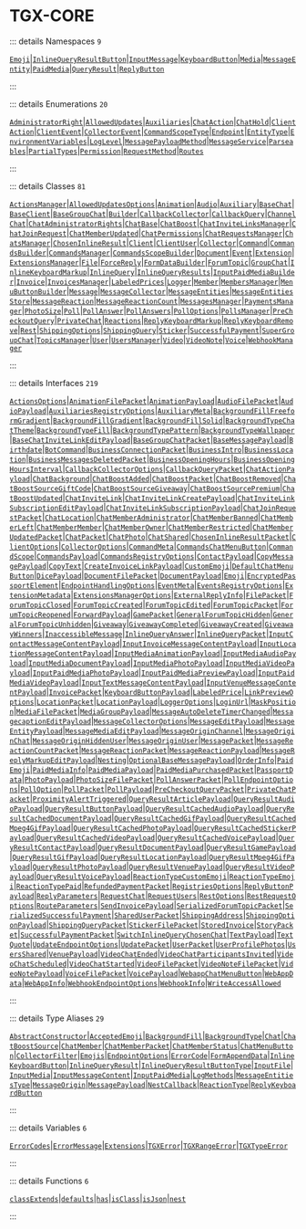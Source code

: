 # TGX-CORE

::: details Namespaces `9`

[`Emoji`](./namespaces/Emoji/README.md)|[`InlineQueryResultButton`](./namespaces/InlineQueryResultButton/README.md)|[`InputMessage`](./namespaces/InputMessage/README.md)|[`KeyboardButton`](./namespaces/KeyboardButton/README.md)|[`Media`](./namespaces/Media/README.md)|[`MessageEntity`](./namespaces/MessageEntity/README.md)|[`PaidMedia`](./namespaces/PaidMedia/README.md)|[`QueryResult`](./namespaces/QueryResult/README.md)|[`ReplyButton`](./namespaces/ReplyButton/README.md)

:::

::: details Enumerations `20`

[`AdministratorRight`](./enumerations/AdministratorRight.md)|[`AllowedUpdates`](./enumerations/AllowedUpdates.md)|[`Auxiliaries`](./enumerations/Auxiliaries.md)|[`ChatAction`](./enumerations/ChatAction.md)|[`ChatHold`](./enumerations/ChatHold.md)|[`ClientAction`](./enumerations/ClientAction.md)|[`ClientEvent`](./enumerations/ClientEvent.md)|[`CollectorEvent`](./enumerations/CollectorEvent.md)|[`CommandScopeType`](./enumerations/CommandScopeType.md)|[`Endpoint`](./enumerations/Endpoint.md)|[`EntityType`](./enumerations/EntityType.md)|[`EnvironmentVariables`](./enumerations/EnvironmentVariables.md)|[`LogLevel`](./enumerations/LogLevel.md)|[`MessagePayloadMethod`](./enumerations/MessagePayloadMethod.md)|[`MessageService`](./enumerations/MessageService.md)|[`Parseables`](./enumerations/Parseables.md)|[`PartialTypes`](./enumerations/PartialTypes.md)|[`Permission`](./enumerations/Permission.md)|[`RequestMethod`](./enumerations/RequestMethod.md)|[`Routes`](./enumerations/Routes.md)

:::

::: details Classes `81`

[`ActionsManager`](./classes/ActionsManager.md)|[`AllowedUpdatesOptions`](./classes/AllowedUpdatesOptions.md)|[`Animation`](./classes/Animation.md)|[`Audio`](./classes/Audio.md)|[`Auxiliary`](./classes/Auxiliary.md)|[`BaseChat`](./classes/BaseChat.md)|[`BaseClient`](./classes/BaseClient.md)|[`BaseGroupChat`](./classes/BaseGroupChat.md)|[`Builder`](./classes/Builder.md)|[`CallbackCollector`](./classes/CallbackCollector.md)|[`CallbackQuery`](./classes/CallbackQuery.md)|[`ChannelChat`](./classes/ChannelChat.md)|[`ChatAdministratorRights`](./classes/ChatAdministratorRights.md)|[`ChatBase`](./classes/ChatBase.md)|[`ChatBoost`](./classes/ChatBoost.md)|[`ChatInviteLinksManager`](./classes/ChatInviteLinksManager.md)|[`ChatJoinRequest`](./classes/ChatJoinRequest.md)|[`ChatMemberUpdated`](./classes/ChatMemberUpdated.md)|[`ChatPermissions`](./classes/ChatPermissions.md)|[`ChatRequestsManager`](./classes/ChatRequestsManager.md)|[`ChatsManager`](./classes/ChatsManager.md)|[`ChosenInlineResult`](./classes/ChosenInlineResult.md)|[`Client`](./classes/Client.md)|[`ClientUser`](./classes/ClientUser.md)|[`Collector`](./classes/Collector.md)|[`Command`](./classes/Command.md)|[`CommandsBuilder`](./classes/CommandsBuilder.md)|[`CommandsManager`](./classes/CommandsManager.md)|[`CommandsScopeBuilder`](./classes/CommandsScopeBuilder.md)|[`Document`](./classes/Document.md)|[`Event`](./classes/Event.md)|[`Extension`](./classes/Extension.md)|[`ExtensionsManager`](./classes/ExtensionsManager.md)|[`File`](./classes/File.md)|[`ForceReply`](./classes/ForceReply.md)|[`FormDataBuilder`](./classes/FormDataBuilder.md)|[`ForumTopic`](./classes/ForumTopic.md)|[`GroupChat`](./classes/GroupChat.md)|[`InlineKeyboardMarkup`](./classes/InlineKeyboardMarkup.md)|[`InlineQuery`](./classes/InlineQuery.md)|[`InlineQueryResults`](./classes/InlineQueryResults.md)|[`InputPaidMediaBuilder`](./classes/InputPaidMediaBuilder.md)|[`Invoice`](./classes/Invoice.md)|[`InvoicesManager`](./classes/InvoicesManager.md)|[`LabeledPrices`](./classes/LabeledPrices.md)|[`Logger`](./classes/Logger.md)|[`Member`](./classes/Member.md)|[`MembersManager`](./classes/MembersManager.md)|[`MenuButtonBuilder`](./classes/MenuButtonBuilder.md)|[`Message`](./classes/Message.md)|[`MessageCollector`](./classes/MessageCollector.md)|[`MessageEntities`](./classes/MessageEntities.md)|[`MessageEntitiesStore`](./classes/MessageEntitiesStore.md)|[`MessageReaction`](./classes/MessageReaction.md)|[`MessageReactionCount`](./classes/MessageReactionCount.md)|[`MessagesManager`](./classes/MessagesManager.md)|[`PaymentsManager`](./classes/PaymentsManager.md)|[`PhotoSize`](./classes/PhotoSize.md)|[`Poll`](./classes/Poll.md)|[`PollAnswer`](./classes/PollAnswer.md)|[`PollAnswers`](./classes/PollAnswers.md)|[`PollOptions`](./classes/PollOptions.md)|[`PollsManager`](./classes/PollsManager.md)|[`PreCheckoutQuery`](./classes/PreCheckoutQuery.md)|[`PrivateChat`](./classes/PrivateChat.md)|[`Reactions`](./classes/Reactions.md)|[`ReplyKeyboardMarkup`](./classes/ReplyKeyboardMarkup.md)|[`ReplyKeyboardRemove`](./classes/ReplyKeyboardRemove.md)|[`Rest`](./classes/Rest.md)|[`ShippingOptions`](./classes/ShippingOptions.md)|[`ShippingQuery`](./classes/ShippingQuery.md)|[`Sticker`](./classes/Sticker.md)|[`SuccessfulPayment`](./classes/SuccessfulPayment.md)|[`SuperGroupChat`](./classes/SuperGroupChat.md)|[`TopicsManager`](./classes/TopicsManager.md)|[`User`](./classes/User.md)|[`UsersManager`](./classes/UsersManager.md)|[`Video`](./classes/Video.md)|[`VideoNote`](./classes/VideoNote.md)|[`Voice`](./classes/Voice.md)|[`WebhookManager`](./classes/WebhookManager.md)

:::

::: details Interfaces `219`

[`ActionsOptions`](./interfaces/ActionsOptions.md)|[`AnimationFilePacket`](./interfaces/AnimationFilePacket.md)|[`AnimationPayload`](./interfaces/AnimationPayload.md)|[`AudioFilePacket`](./interfaces/AudioFilePacket.md)|[`AudioPayload`](./interfaces/AudioPayload.md)|[`AuxiliariesRegistryOptions`](./interfaces/AuxiliariesRegistryOptions.md)|[`AuxiliaryMeta`](./interfaces/AuxiliaryMeta.md)|[`BackgroundFillFreeformGradient`](./interfaces/BackgroundFillFreeformGradient.md)|[`BackgroundFillGradient`](./interfaces/BackgroundFillGradient.md)|[`BackgroundFillSolid`](./interfaces/BackgroundFillSolid.md)|[`BackgroundTypeChatTheme`](./interfaces/BackgroundTypeChatTheme.md)|[`BackgroundTypeFill`](./interfaces/BackgroundTypeFill.md)|[`BackgroundTypePattern`](./interfaces/BackgroundTypePattern.md)|[`BackgroundTypeWallpaper`](./interfaces/BackgroundTypeWallpaper.md)|[`BaseChatInviteLinkEditPayload`](./interfaces/BaseChatInviteLinkEditPayload.md)|[`BaseGroupChatPacket`](./interfaces/BaseGroupChatPacket.md)|[`BaseMessagePayload`](./interfaces/BaseMessagePayload.md)|[`Birthdate`](./interfaces/Birthdate.md)|[`BotCommand`](./interfaces/BotCommand.md)|[`BusinessConnectionPacket`](./interfaces/BusinessConnectionPacket.md)|[`BusinessIntro`](./interfaces/BusinessIntro.md)|[`BusinessLocation`](./interfaces/BusinessLocation.md)|[`BusinessMessagesDeletedPacket`](./interfaces/BusinessMessagesDeletedPacket.md)|[`BusinessOpeningHours`](./interfaces/BusinessOpeningHours.md)|[`BusinessOpeningHoursInterval`](./interfaces/BusinessOpeningHoursInterval.md)|[`CallbackCollectorOptions`](./interfaces/CallbackCollectorOptions.md)|[`CallbackQueryPacket`](./interfaces/CallbackQueryPacket.md)|[`ChatActionPayload`](./interfaces/ChatActionPayload.md)|[`ChatBackground`](./interfaces/ChatBackground.md)|[`ChatBoostAdded`](./interfaces/ChatBoostAdded.md)|[`ChatBoostPacket`](./interfaces/ChatBoostPacket.md)|[`ChatBoostRemoved`](./interfaces/ChatBoostRemoved.md)|[`ChatBoostSourceGiftCode`](./interfaces/ChatBoostSourceGiftCode.md)|[`ChatBoostSourceGiveaway`](./interfaces/ChatBoostSourceGiveaway.md)|[`ChatBoostSourcePremium`](./interfaces/ChatBoostSourcePremium.md)|[`ChatBoostUpdated`](./interfaces/ChatBoostUpdated.md)|[`ChatInviteLink`](./interfaces/ChatInviteLink.md)|[`ChatInviteLinkCreatePayload`](./interfaces/ChatInviteLinkCreatePayload.md)|[`ChatInviteLinkSubscriptionEditPayload`](./interfaces/ChatInviteLinkSubscriptionEditPayload.md)|[`ChatInviteLinkSubscriptionPayload`](./interfaces/ChatInviteLinkSubscriptionPayload.md)|[`ChatJoinRequestPacket`](./interfaces/ChatJoinRequestPacket.md)|[`ChatLocation`](./interfaces/ChatLocation.md)|[`ChatMemberAdministrator`](./interfaces/ChatMemberAdministrator.md)|[`ChatMemberBanned`](./interfaces/ChatMemberBanned.md)|[`ChatMemberLeft`](./interfaces/ChatMemberLeft.md)|[`ChatMemberMember`](./interfaces/ChatMemberMember.md)|[`ChatMemberOwner`](./interfaces/ChatMemberOwner.md)|[`ChatMemberRestricted`](./interfaces/ChatMemberRestricted.md)|[`ChatMemberUpdatedPacket`](./interfaces/ChatMemberUpdatedPacket.md)|[`ChatPacket`](./interfaces/ChatPacket.md)|[`ChatPhoto`](./interfaces/ChatPhoto.md)|[`ChatShared`](./interfaces/ChatShared.md)|[`ChosenInlineResultPacket`](./interfaces/ChosenInlineResultPacket.md)|[`ClientOptions`](./interfaces/ClientOptions.md)|[`CollectorOptions`](./interfaces/CollectorOptions.md)|[`CommandMeta`](./interfaces/CommandMeta.md)|[`CommandsChatMenuButton`](./interfaces/CommandsChatMenuButton.md)|[`CommandScope`](./interfaces/CommandScope.md)|[`CommandsPayload`](./interfaces/CommandsPayload.md)|[`CommandsRegistryOptions`](./interfaces/CommandsRegistryOptions.md)|[`ContactPayload`](./interfaces/ContactPayload.md)|[`CopyMessagePayload`](./interfaces/CopyMessagePayload.md)|[`CopyText`](./interfaces/CopyText.md)|[`CreateInvoiceLinkPayload`](./interfaces/CreateInvoiceLinkPayload.md)|[`CustomEmoji`](./interfaces/CustomEmoji.md)|[`DefaultChatMenuButton`](./interfaces/DefaultChatMenuButton.md)|[`DicePayload`](./interfaces/DicePayload.md)|[`DocumentFilePacket`](./interfaces/DocumentFilePacket.md)|[`DocumentPayload`](./interfaces/DocumentPayload.md)|[`Emoji`](./interfaces/Emoji.md)|[`EncryptedPassportElement`](./interfaces/EncryptedPassportElement.md)|[`EndpointHandlingOptions`](./interfaces/EndpointHandlingOptions.md)|[`EventMeta`](./interfaces/EventMeta.md)|[`EventsRegistryOptions`](./interfaces/EventsRegistryOptions.md)|[`ExtensionMetadata`](./interfaces/ExtensionMetadata.md)|[`ExtensionsManagerOptions`](./interfaces/ExtensionsManagerOptions.md)|[`ExternalReplyInfo`](./interfaces/ExternalReplyInfo.md)|[`FilePacket`](./interfaces/FilePacket.md)|[`ForumTopicClosed`](./interfaces/ForumTopicClosed.md)|[`ForumTopicCreated`](./interfaces/ForumTopicCreated.md)|[`ForumTopicEdited`](./interfaces/ForumTopicEdited.md)|[`ForumTopicPacket`](./interfaces/ForumTopicPacket.md)|[`ForumTopicReopened`](./interfaces/ForumTopicReopened.md)|[`ForwardPayload`](./interfaces/ForwardPayload.md)|[`GamePacket`](./interfaces/GamePacket.md)|[`GeneralForumTopicHidden`](./interfaces/GeneralForumTopicHidden.md)|[`GeneralForumTopicUnhidden`](./interfaces/GeneralForumTopicUnhidden.md)|[`Giveaway`](./interfaces/Giveaway.md)|[`GiveawayCompleted`](./interfaces/GiveawayCompleted.md)|[`GiveawayCreated`](./interfaces/GiveawayCreated.md)|[`GiveawayWinners`](./interfaces/GiveawayWinners.md)|[`InaccessibleMessage`](./interfaces/InaccessibleMessage.md)|[`InlineQueryAnswer`](./interfaces/InlineQueryAnswer.md)|[`InlineQueryPacket`](./interfaces/InlineQueryPacket.md)|[`InputContactMessageContentPayload`](./interfaces/InputContactMessageContentPayload.md)|[`InputInvoiceMessageContentPayload`](./interfaces/InputInvoiceMessageContentPayload.md)|[`InputLocationMessageContentPayload`](./interfaces/InputLocationMessageContentPayload.md)|[`InputMediaAnimationPayload`](./interfaces/InputMediaAnimationPayload.md)|[`InputMediaAudioPayload`](./interfaces/InputMediaAudioPayload.md)|[`InputMediaDocumentPayload`](./interfaces/InputMediaDocumentPayload.md)|[`InputMediaPhotoPayload`](./interfaces/InputMediaPhotoPayload.md)|[`InputMediaVideoPayload`](./interfaces/InputMediaVideoPayload.md)|[`InputPaidMediaPhotoPayload`](./interfaces/InputPaidMediaPhotoPayload.md)|[`InputPaidMediaPreviewPayload`](./interfaces/InputPaidMediaPreviewPayload.md)|[`InputPaidMediaVideoPayload`](./interfaces/InputPaidMediaVideoPayload.md)|[`InputTextMessageContentPayload`](./interfaces/InputTextMessageContentPayload.md)|[`InputVenueMessageContentPayload`](./interfaces/InputVenueMessageContentPayload.md)|[`InvoicePacket`](./interfaces/InvoicePacket.md)|[`KeyboardButtonPayload`](./interfaces/KeyboardButtonPayload.md)|[`LabeledPrice`](./interfaces/LabeledPrice.md)|[`LinkPreviewOptions`](./interfaces/LinkPreviewOptions.md)|[`LocationPacket`](./interfaces/LocationPacket.md)|[`LocationPayload`](./interfaces/LocationPayload.md)|[`LoggerOptions`](./interfaces/LoggerOptions.md)|[`LoginUrl`](./interfaces/LoginUrl.md)|[`MaskPosition`](./interfaces/MaskPosition.md)|[`MediaFilePacket`](./interfaces/MediaFilePacket.md)|[`MediaGroupPayload`](./interfaces/MediaGroupPayload.md)|[`MessageAutoDeleteTimerChanged`](./interfaces/MessageAutoDeleteTimerChanged.md)|[`MessagecaptionEditPayload`](./interfaces/MessagecaptionEditPayload.md)|[`MessageCollectorOptions`](./interfaces/MessageCollectorOptions.md)|[`MessageEditPayload`](./interfaces/MessageEditPayload.md)|[`MessageEntityPayload`](./interfaces/MessageEntityPayload.md)|[`MessageMediaEditPayload`](./interfaces/MessageMediaEditPayload.md)|[`MessageOriginChannel`](./interfaces/MessageOriginChannel.md)|[`MessageOriginChat`](./interfaces/MessageOriginChat.md)|[`MessageOriginHiddenUser`](./interfaces/MessageOriginHiddenUser.md)|[`MessageOriginUser`](./interfaces/MessageOriginUser.md)|[`MessagePacket`](./interfaces/MessagePacket.md)|[`MessageReactionCountPacket`](./interfaces/MessageReactionCountPacket.md)|[`MessageReactionPacket`](./interfaces/MessageReactionPacket.md)|[`MessageReactionPayload`](./interfaces/MessageReactionPayload.md)|[`MessageReplyMarkupEditPayload`](./interfaces/MessageReplyMarkupEditPayload.md)|[`Nesting`](./interfaces/Nesting.md)|[`OptionalBaseMessagePayload`](./interfaces/OptionalBaseMessagePayload.md)|[`OrderInfo`](./interfaces/OrderInfo.md)|[`PaidEmoji`](./interfaces/PaidEmoji.md)|[`PaidMediaInfo`](./interfaces/PaidMediaInfo.md)|[`PaidMediaPayload`](./interfaces/PaidMediaPayload.md)|[`PaidMediaPurchasedPacket`](./interfaces/PaidMediaPurchasedPacket.md)|[`PassportData`](./interfaces/PassportData.md)|[`PhotoPayload`](./interfaces/PhotoPayload.md)|[`PhotoSizeFilePacket`](./interfaces/PhotoSizeFilePacket.md)|[`PollAnswerPacket`](./interfaces/PollAnswerPacket.md)|[`PollEndpointOptions`](./interfaces/PollEndpointOptions.md)|[`PollOption`](./interfaces/PollOption.md)|[`PollPacket`](./interfaces/PollPacket.md)|[`PollPayload`](./interfaces/PollPayload.md)|[`PreCheckoutQueryPacket`](./interfaces/PreCheckoutQueryPacket.md)|[`PrivateChatPacket`](./interfaces/PrivateChatPacket.md)|[`ProximityAlertTriggered`](./interfaces/ProximityAlertTriggered.md)|[`QueryResultArticlePayload`](./interfaces/QueryResultArticlePayload.md)|[`QueryResultAudioPayload`](./interfaces/QueryResultAudioPayload.md)|[`QueryResultButtonPayload`](./interfaces/QueryResultButtonPayload.md)|[`QueryResultCachedAudioPayload`](./interfaces/QueryResultCachedAudioPayload.md)|[`QueryResultCachedDocumentPayload`](./interfaces/QueryResultCachedDocumentPayload.md)|[`QueryResultCachedGifPayload`](./interfaces/QueryResultCachedGifPayload.md)|[`QueryResultCachedMpeg4GifPayload`](./interfaces/QueryResultCachedMpeg4GifPayload.md)|[`QueryResultCachedPhotoPayload`](./interfaces/QueryResultCachedPhotoPayload.md)|[`QueryResultCachedStickerPayload`](./interfaces/QueryResultCachedStickerPayload.md)|[`QueryResultCachedVideoPayload`](./interfaces/QueryResultCachedVideoPayload.md)|[`QueryResultCachedVoicePayload`](./interfaces/QueryResultCachedVoicePayload.md)|[`QueryResultContactPayload`](./interfaces/QueryResultContactPayload.md)|[`QueryResultDocumentPayload`](./interfaces/QueryResultDocumentPayload.md)|[`QueryResultGamePayload`](./interfaces/QueryResultGamePayload.md)|[`QueryResultGifPayload`](./interfaces/QueryResultGifPayload.md)|[`QueryResultLocationPayload`](./interfaces/QueryResultLocationPayload.md)|[`QueryResultMpeg4GifPayload`](./interfaces/QueryResultMpeg4GifPayload.md)|[`QueryResultPhotoPayload`](./interfaces/QueryResultPhotoPayload.md)|[`QueryResultVenuePayload`](./interfaces/QueryResultVenuePayload.md)|[`QueryResultVideoPayload`](./interfaces/QueryResultVideoPayload.md)|[`QueryResultVoicePayload`](./interfaces/QueryResultVoicePayload.md)|[`ReactionTypeCustomEmoji`](./interfaces/ReactionTypeCustomEmoji.md)|[`ReactionTypeEmoji`](./interfaces/ReactionTypeEmoji.md)|[`ReactionTypePaid`](./interfaces/ReactionTypePaid.md)|[`RefundedPaymentPacket`](./interfaces/RefundedPaymentPacket.md)|[`RegistriesOptions`](./interfaces/RegistriesOptions.md)|[`ReplyButtonPayload`](./interfaces/ReplyButtonPayload.md)|[`ReplyParameters`](./interfaces/ReplyParameters.md)|[`RequestChat`](./interfaces/RequestChat.md)|[`RequestUsers`](./interfaces/RequestUsers.md)|[`RestOptions`](./interfaces/RestOptions.md)|[`RestRequestOptions`](./interfaces/RestRequestOptions.md)|[`RouteParameters`](./interfaces/RouteParameters.md)|[`SendInvoicePayload`](./interfaces/SendInvoicePayload.md)|[`SerializedForumTopicPacket`](./interfaces/SerializedForumTopicPacket.md)|[`SerializedSuccessfulPayment`](./interfaces/SerializedSuccessfulPayment.md)|[`SharedUserPacket`](./interfaces/SharedUserPacket.md)|[`ShippingAddress`](./interfaces/ShippingAddress.md)|[`ShippingOptionPayload`](./interfaces/ShippingOptionPayload.md)|[`ShippingQueryPacket`](./interfaces/ShippingQueryPacket.md)|[`StickerFilePacket`](./interfaces/StickerFilePacket.md)|[`StoredInvoice`](./interfaces/StoredInvoice.md)|[`StoryPacket`](./interfaces/StoryPacket.md)|[`SuccessfulPaymentPacket`](./interfaces/SuccessfulPaymentPacket.md)|[`SwitchInlineQueryChosenChat`](./interfaces/SwitchInlineQueryChosenChat.md)|[`TextPayload`](./interfaces/TextPayload.md)|[`TextQuote`](./interfaces/TextQuote.md)|[`UpdateEndpointOptions`](./interfaces/UpdateEndpointOptions.md)|[`UpdatePacket`](./interfaces/UpdatePacket.md)|[`UserPacket`](./interfaces/UserPacket.md)|[`UserProfilePhotos`](./interfaces/UserProfilePhotos.md)|[`UsersShared`](./interfaces/UsersShared.md)|[`VenuePayload`](./interfaces/VenuePayload.md)|[`VideoChatEnded`](./interfaces/VideoChatEnded.md)|[`VideoChatParticipantsInvited`](./interfaces/VideoChatParticipantsInvited.md)|[`VideoChatScheduled`](./interfaces/VideoChatScheduled.md)|[`VideoChatStarted`](./interfaces/VideoChatStarted.md)|[`VideoFilePacket`](./interfaces/VideoFilePacket.md)|[`VideoNoteFilePacket`](./interfaces/VideoNoteFilePacket.md)|[`VideoNotePayload`](./interfaces/VideoNotePayload.md)|[`VoiceFilePacket`](./interfaces/VoiceFilePacket.md)|[`VoicePayload`](./interfaces/VoicePayload.md)|[`WebappChatMenuButton`](./interfaces/WebappChatMenuButton.md)|[`WebAppData`](./interfaces/WebAppData.md)|[`WebAppInfo`](./interfaces/WebAppInfo.md)|[`WebhookEndpointOptions`](./interfaces/WebhookEndpointOptions.md)|[`WebhookInfo`](./interfaces/WebhookInfo.md)|[`WriteAccessAllowed`](./interfaces/WriteAccessAllowed.md)

:::

::: details Type Aliases `29`

[`AbstractConstructor`](./type-aliases/AbstractConstructor.md)|[`AcceptedEmoji`](./type-aliases/AcceptedEmoji.md)|[`BackgroundFill`](./type-aliases/BackgroundFill.md)|[`BackgroundType`](./type-aliases/BackgroundType.md)|[`Chat`](./type-aliases/Chat.md)|[`ChatBoostSource`](./type-aliases/ChatBoostSource.md)|[`ChatMember`](./type-aliases/ChatMember.md)|[`ChatMemberPacket`](./type-aliases/ChatMemberPacket.md)|[`ChatMemberStatus`](./type-aliases/ChatMemberStatus.md)|[`ChatMenuButton`](./type-aliases/ChatMenuButton.md)|[`CollectorFilter`](./type-aliases/CollectorFilter.md)|[`Emojis`](./type-aliases/Emojis.md)|[`EndpointOptions`](./type-aliases/EndpointOptions.md)|[`ErrorCode`](./type-aliases/ErrorCode.md)|[`FormAppendData`](./type-aliases/FormAppendData.md)|[`InlineKeyboardButton`](./type-aliases/InlineKeyboardButton.md)|[`InlineQueryResult`](./type-aliases/InlineQueryResult.md)|[`InlineQueryResultButtonType`](./type-aliases/InlineQueryResultButtonType.md)|[`InputFile`](./type-aliases/InputFile.md)|[`InputMedia`](./type-aliases/InputMedia.md)|[`InputMessageContent`](./type-aliases/InputMessageContent.md)|[`InputPaidMedia`](./type-aliases/InputPaidMedia.md)|[`LogMethods`](./type-aliases/LogMethods.md)|[`MessageEntitiesType`](./type-aliases/MessageEntitiesType.md)|[`MessageOrigin`](./type-aliases/MessageOrigin.md)|[`MessagePayload`](./type-aliases/MessagePayload.md)|[`NestCallback`](./type-aliases/NestCallback.md)|[`ReactionType`](./type-aliases/ReactionType.md)|[`ReplyKeyboardButton`](./type-aliases/ReplyKeyboardButton.md)

:::

::: details Variables `6`

[`ErrorCodes`](./variables/ErrorCodes.md)|[`ErrorMessage`](./variables/ErrorMessage.md)|[`Extensions`](./variables/Extensions.md)|[`TGXError`](./variables/TGXError.md)|[`TGXRangeError`](./variables/TGXRangeError.md)|[`TGXTypeError`](./variables/TGXTypeError.md)

:::

::: details Functions `6`

[`classExtends`](./functions/classExtends.md)|[`defaults`](./functions/defaults.md)|[`has`](./functions/has.md)|[`isClass`](./functions/isClass.md)|[`isJson`](./functions/isJson.md)|[`nest`](./functions/nest.md)

:::
